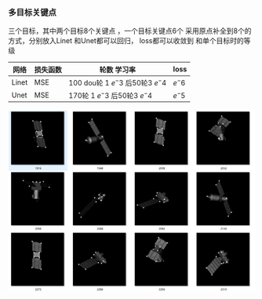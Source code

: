 ### 多目标关键点
三个目标，其中两个目标8个关键点 ，一个目标关键点6个  采用原点补全到8个的方式，分别放入Linet 和Unet都可以回归， loss都可以收敛到 和单个目标时的等级

|  网络   | 损失函数 | 轮数 学习率 | loss|
| ------   | ----         | ------------   | ------    
| Linet    | MSE | 100 dou轮 1 $e^-3$ 后50轮3 $e^-4$| $e^-6$
| Unet  | MSE | 170轮 1 $e^-3$ 后50轮3 $e^-4$| $e^-5$


![512](images/12.4.png)

